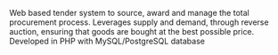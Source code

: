 Web based tender system to source, award and manage the total procurement process. Leverages supply and demand, through reverse auction, ensuring that goods are bought at the best possible price. Developed in PHP with MySQL/PostgreSQL database
